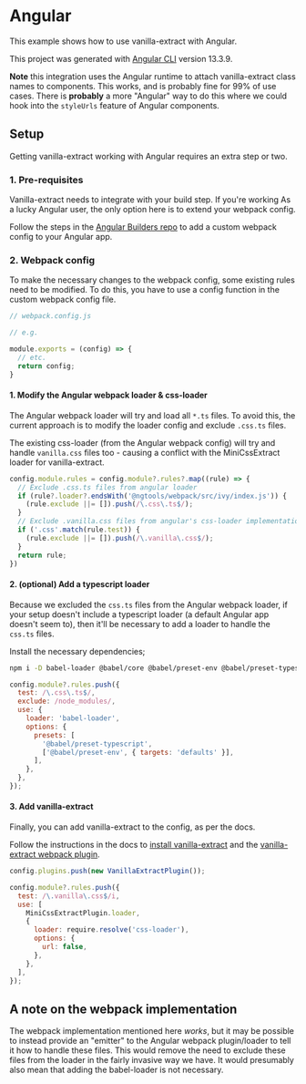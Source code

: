 # Angular

This example shows how to use vanilla-extract with Angular.

This project was generated with [Angular CLI](https://github.com/angular/angular-cli) version 13.3.9.

**Note** this integration uses the Angular runtime to attach vanilla-extract class names to components. This works, and is probably fine for 99% of use cases. There is **probably** a more "Angular" way to do this where we could hook into the `styleUrls` feature of Angular components.

## Setup

Getting vanilla-extract working with Angular requires an extra step or two.

### 1. Pre-requisites

Vanilla-extract needs to integrate with your build step. If you're working As a lucky Angular user, the only option here is to extend your webpack config.

Follow the steps in the [Angular Builders repo](https://github.com/just-jeb/angular-builders/tree/master/packages/custom-webpack) to add a custom webpack config to your Angular app.

### 2. Webpack config

To make the necessary changes to the webpack config, some existing rules need to be modified. To do this, you have to use a config function in the custom webpack config file.

```javascript
// webpack.config.js

// e.g.

module.exports = (config) => {
  // etc.
  return config;
}
```

#### **1. Modify the Angular webpack loader & css-loader**

The Angular webpack loader will try and load all `*.ts` files. To avoid this, the current approach is to modify the loader config and exclude `.css.ts` files.

The existing css-loader (from the Angular webpack config) will try and handle `vanilla.css` files too - causing a conflict with the MiniCssExtract loader for vanilla-extract.

```javascript
config.module.rules = config.module?.rules?.map((rule) => {
  // Exclude .css.ts files from angular loader
  if (rule?.loader?.endsWith('@ngtools/webpack/src/ivy/index.js')) {
    (rule.exclude ||= []).push(/\.css\.ts$/);
  }
  // Exclude .vanilla.css files from angular's css-loader implementation
  if ('.css'.match(rule.test)) {
    (rule.exclude ||= []).push(/\.vanilla\.css$/);
  }
  return rule;
})
```

#### **2. (optional) Add a typescript loader**

Because we excluded the `css.ts` files from the Angular webpack loader, if your setup doesn't include a typescript loader (a default Angular app doesn't seem to), then it'll be necessary to add a loader to handle the `css.ts` files.

Install the necessary dependencies;

```bash
npm i -D babel-loader @babel/core @babel/preset-env @babel/preset-typescript
```

```javascript
config.module?.rules.push({
  test: /\.css\.ts$/,
  exclude: /node_modules/,
  use: {
    loader: 'babel-loader',
    options: {
      presets: [
        '@babel/preset-typescript',
        ['@babel/preset-env', { targets: 'defaults' }],
      ],
    },
  },
});
```

#### **3. Add vanilla-extract**

Finally, you can add vanilla-extract to the config, as per the docs.

Follow the instructions in the docs to [install vanilla-extract](https://vanilla-extract.style/documentation/getting-started/) and the [vanilla-extract webpack plugin](https://vanilla-extract.style/documentation/integrations/webpack/).

```javascript
config.plugins.push(new VanillaExtractPlugin());
```

```javascript
config.module?.rules.push({
  test: /\.vanilla\.css$/i,
  use: [
    MiniCssExtractPlugin.loader,
    {
      loader: require.resolve('css-loader'),
      options: {
        url: false,
      },
    },
  ],
});
```

## A note on the webpack implementation

The webpack implementation mentioned here *works*, but it may be possible to instead provide an "emitter" to the Angular webpack plugin/loader to tell it how to handle these files. This would remove the need to exclude these files from the loader in the fairly invasive way we have. It would presumably also mean that adding the babel-loader is not necessary.